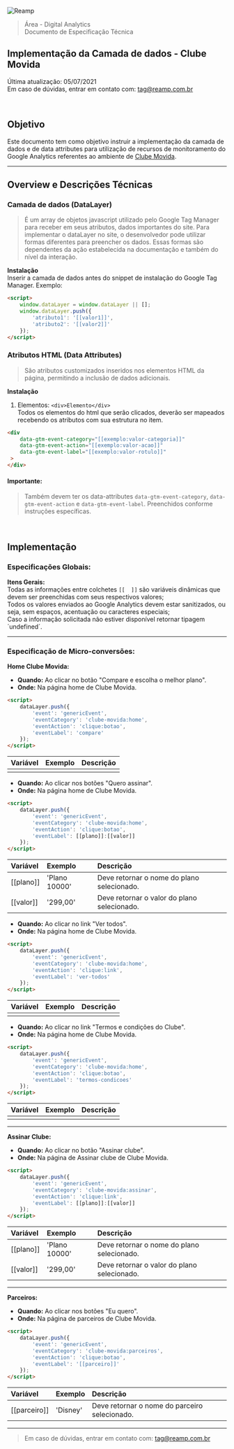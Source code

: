 ![Reamp](https://github.com/adtechReamp/client/blob/main/logo.png?raw=true)

> Área - Digital Analytics <br />
> Documento de Especificação Técnica


## Implementação da Camada de dados - Clube Movida
Última atualização: 05/07/2021 <br />
Em caso de dúvidas, entrar em contato com: [tag@reamp.com.br](tag@reamp.com.br)

<br />

## Objetivo
Este documento tem como objetivo instruir a implementação da camada de dados e de data attributes para utilização de recursos de monitoramento do Google Analytics referentes ao ambiente de [Clube Movida](https://www.movida.com.br/clubemovida).


---

## Overview e Descrições Técnicas

### Camada de dados (DataLayer)

> É um array de objetos javascript utilizado pelo Google Tag Manager para receber em seus atributos, dados importantes do site.
Para implementar o dataLayer no site, o desenvolvedor pode utilizar formas diferentes para preencher os dados. Essas formas são dependentes da ação estabelecida na documentação e também do nível da interação.

**Instalação**<br />
Inserir a camada de dados antes do snippet de instalação do Google Tag Manager. Exemplo:


```html
<script>
	window.dataLayer = window.dataLayer || [];
	window.dataLayer.push({
		'atributo1': '[[valor1]]',
		'atributo2': '[[valor2]]'
	});
</script>
```

### Atributos HTML (Data Attributes)

> São atributos customizados inseridos nos elementos HTML da página, permitindo a inclusão de dados adicionais.

**Instalação**
1. Elementos: ```<div>Elemento</div>``` <br />
Todos os elementos do html que serão clicados, deverão ser mapeados recebendo os atributos com sua estrutura no item.

```html
<div 	
    data-gtm-event-category="[[exemplo:valor-categoria]]"
 	data-gtm-event-action="[[exemplo:valor-acao]]"
 	data-gtm-event-label="[[exemplo:valor-rotulo]]"
 >
</div>
```

#### Importante:
> Também devem ter os data-attributes `data-gtm-event-category`, `data-gtm-event-action` e `data-gtm-event-label`. Preenchidos conforme instruções específicas.

<br />

## Implementação


### Especificações Globais:

**Itens Gerais:**<br />
Todas as informações entre colchetes `[[  ]]` são variáveis dinâmicas que devem ser preenchidas com seus respectivos valores; <br />
Todos os valores enviados ao Google Analytics devem estar sanitizados, ou seja, sem espaços, acentuação ou caracteres especiais; <br />
Caso a informação solicitada não estiver disponível retornar tipagem ´undefined´.

---

### Especificação de Micro-conversões:

**Home Clube Movida:**<br />

- **Quando:** Ao clicar no botão "Compare e escolha o melhor plano".
- **Onde:** Na página home de Clube Movida.

```html
<script>
	dataLayer.push({
		'event': 'genericEvent',
		'eventCategory': 'clube-movida:home',
		'eventAction': 'clique:botao',
		'eventLabel': 'compare'
	});
</script>
```


| Variável 				| Exemplo 				| Descrição 									|
| :--------------------	| :-------------------- | :-------------------------------------------	|
| 	    				| 						|	                                    		|

- **Quando:** Ao clicar nos botões "Quero assinar".
- **Onde:** Na página home de Clube Movida.

```html
<script>
	dataLayer.push({
		'event': 'genericEvent',
		'eventCategory': 'clube-movida:home',
		'eventAction': 'clique:botao',
		'eventLabel': [[plano]]:[[valor]]
	});
</script>
```


| Variável 				| Exemplo 				| Descrição 									|
| :--------------------	| :-------------------- | :-------------------------------------------	|
| [[plano]]			    | 'Plano 10000'			| Deve retornar o nome do plano selecionado. 	|
| [[valor]]		    	| '299,00'				| Deve retornar o valor do plano selecionado.   |

- **Quando:** Ao clicar no link "Ver todos".
- **Onde:** Na página home de Clube Movida.

```html
<script>
	dataLayer.push({
		'event': 'genericEvent',
		'eventCategory': 'clube-movida:home',
		'eventAction': 'clique:link',
		'eventLabel': 'ver-todos'
	});
</script>
```


| Variável 				| Exemplo 				| Descrição 									|
| :--------------------	| :-------------------- | :-------------------------------------------	|
| 	                	| 			        	| 								         		|

- **Quando:**  Ao clicar no link "Termos e condições do Clube".
- **Onde:** Na página home de Clube Movida.

```html
<script>
	dataLayer.push({
		'event': 'genericEvent',
		'eventCategory': 'clube-movida:home',
		'eventAction': 'clique:botao',
		'eventLabel': 'termos-condicoes'
	});
</script>
```


| Variável 				| Exemplo 				| Descrição 									|
| :--------------------	| :-------------------- | :-------------------------------------------	|
| 	                	| 			        	| 								         		|

---

**Assinar Clube:**<br />

- **Quando:** Ao clicar no botão "Assinar clube".
- **Onde:** Na página de Assinar clube de Clube Movida.

```html
<script>
	dataLayer.push({
		'event': 'genericEvent',
		'eventCategory': 'clube-movida:assinar',
		'eventAction': 'clique:link',
		'eventLabel': [[plano]]:[[valor]]
	});
</script>
```


| Variável 				| Exemplo 				| Descrição 									|
| :--------------------	| :-------------------- | :-------------------------------------------	|
| [[plano]]		    	| 'Plano 10000'			| Deve retornar o nome do plano selecionado. 	|
| [[valor]]		    	| '299,00'				| Deve retornar o valor do plano selecionado.   |

---

**Parceiros:**<br />

- **Quando:** Ao clicar nos botões "Eu quero".
- **Onde:** Na página de parceiros de Clube Movida.

```html
<script>
	dataLayer.push({
		'event': 'genericEvent',
		'eventCategory': 'clube-movida:parceiros',
		'eventAction': 'clique:botao',
		'eventLabel': '[[parceiro]]'
	});
</script>
```


| Variável 				| Exemplo 				| Descrição 									|
| :--------------------	| :-------------------- | :-------------------------------------------	|
| [[parceiro]]		    | 'Disney'		    	| Deve retornar o nome do parceiro selecionado. |

---

> Em caso de dúvidas, entrar em contato com: [tag@reamp.com.br](tag@reamp.com.br)

<script>
  document.addEventListener("DOMContentLoaded", function(event) {
    document.querySelectorAll("h1 a")[0].style.display = 'none';
  });
</script>